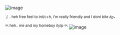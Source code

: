 ![image](https://github.com/user-attachments/assets/ca409ad2-0a9a-40bc-98b0-931155ed5784)


<sub> ࣪ ִֶָ☾. heh free feel to int/c+h, i'm really friendly and I dont bite 𝜗𝜚⋆ </sub>


<sup> ୨ৎ heh.. me and my homeboy ily/p ୨ৎ</sup>
  ![image](https://github.com/user-attachments/assets/f54315ce-bdb1-4ebb-b900-321a4a17f599)

